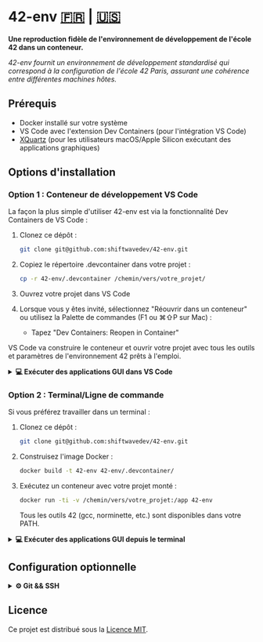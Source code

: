 # 42-env [🇫🇷](#) | [🇺🇸](README.md)


**Une reproduction fidèle de l'environnement de développement de l'école 42 dans un conteneur.**

*42-env fournit un environnement de développement standardisé qui correspond à la configuration de l'école 42 Paris, assurant une cohérence entre différentes machines hôtes.*

## Prérequis

- Docker installé sur votre système
- VS Code avec l'extension Dev Containers (pour l'intégration VS Code)
- [XQuartz](https://formulae.brew.sh/cask/xquartz#default) (pour les utilisateurs macOS/Apple Silicon exécutant des applications graphiques)

## Options d'installation

### Option 1 : Conteneur de développement VS Code

La façon la plus simple d'utiliser 42-env est via la fonctionnalité Dev Containers de VS Code :

1. Clonez ce dépôt :
   ```bash
   git clone git@github.com:shiftwavedev/42-env.git
   ```

2. Copiez le répertoire .devcontainer dans votre projet :
   ```bash
   cp -r 42-env/.devcontainer /chemin/vers/votre_projet/
   ```

3. Ouvrez votre projet dans VS Code
   
4. Lorsque vous y êtes invité, sélectionnez "Réouvrir dans un conteneur" ou utilisez la Palette de commandes (F1 ou ⌘⇧P sur Mac) :
   - Tapez "Dev Containers: Reopen in Container"

VS Code va construire le conteneur et ouvrir votre projet avec tous les outils et paramètres de l'environnement 42 prêts à l'emploi.

<details>
<summary><strong>💻 Exécuter des applications GUI dans VS Code</strong></summary>
<br>

Pour les projets nécessitant MLX ou d'autres applications graphiques :

1. Installez XQuartz sur votre système hôte (si vous utilisez macOS) :
   ```bash
   brew install --cask xquartz
   ```

2. Avant de démarrer votre session VS Code, ouvrez un terminal et exécutez :
   ```bash
   xhost +localhost
   ```

3. Dans le fichier `.devcontainer/devcontainer.json`, assurez-vous que ces paramètres sont présents :
   ```json
   "containerEnv": {
     "DISPLAY": "host.docker.internal:0"
   }
   ```

4. Quand vous avez terminé votre session, vous pouvez restaurer les paramètres de sécurité avec :
   ```bash
   xhost -localhost
   ```
</details>

### Option 2 : Terminal/Ligne de commande

Si vous préférez travailler dans un terminal :

1. Clonez ce dépôt :
   ```bash
   git clone git@github.com:shiftwavedev/42-env.git
   ```

2. Construisez l'image Docker :
   ```bash
   docker build -t 42-env 42-env/.devcontainer/
   ```

3. Exécutez un conteneur avec votre projet monté :
   ```bash
   docker run -ti -v /chemin/vers/votre_projet:/app 42-env
   ```

   Tous les outils 42 (gcc, norminette, etc.) sont disponibles dans votre PATH.

<details>
<summary><strong>💻 Exécuter des applications GUI depuis le terminal</strong></summary>
<br>

Pour utiliser MLX ou d'autres applications graphiques depuis un conteneur lancé via terminal :

1. Installez XQuartz sur votre système hôte (si vous utilisez macOS) :
   ```bash
   brew install --cask xquartz
   ```

2. Avant de démarrer votre conteneur, ouvrez un terminal et exécutez :
   ```bash
   xhost +localhost
   ```

3. Lancez le conteneur avec la variable d'environnement DISPLAY :
   ```bash
   docker run -ti -e DISPLAY=host.docker.internal:0 -v /chemin/vers/votre_projet:/app 42-env
   ```

4. Quand vous avez terminé, vous pouvez restaurer les paramètres de sécurité avec :
   ```bash
   xhost -localhost
   ```
</details>

## Configuration optionnelle

<details>
<summary><strong>⚙️ Git && SSH</strong></summary>

Si vous souhaitez importer automatiquement votre configuration git (`.gitconfig`) && ssh (`.ssh/*`) dans le devcontainer, il suffit de decommenter les lignes suivantes :

```json
  "mounts": [
    "source=${localEnv:HOME}/.gitconfig,target=/root/.gitconfig,type=bind,consistency=cached,readonly",
    "source=${localEnv:HOME}/.ssh,target=/root/.ssh,type=bind,consistency=cached,readonly"
  ],
```

</details>

## Licence

Ce projet est distribué sous la [Licence MIT](LICENSE).